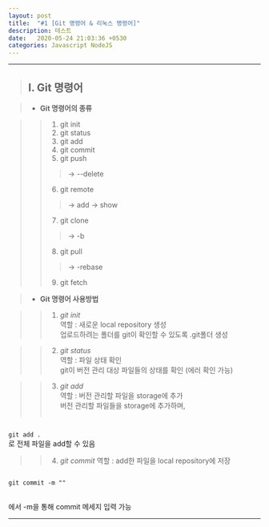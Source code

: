 ```yaml
---
layout: post
title:  "#1 [Git 명령어 & 리눅스 명령어]"
description: 테스트
date:   2020-05-24 21:03:36 +0530
categories: Javascript NodeJS
---
```


* * * 

> ## I. Git 명령어

> + **Git 명령어의 종류**

>   > 1. git init
>   > 2. git status
>   > 3. git add
>   > 4. git commit
>   > 5. git push 
>   >   > -> --delete
>   > 6. git remote 
>   >   > -> add
>   >   > -> show
>   > 7. git clone 
>   >   > -> -b
>   > 8. git pull 
>   >   > -> -rebase
>   > 9. git fetch 


> + **Git 명령어 사용방법**

>   > 1. _git init_  
역할 : 새로운 local repository 생성  
업로드하려는 폴더를 git이 확인할 수 있도록 .git폴더 생성


>   > 2. _git status_  
역할 : 파일 상태 확인  
git이 버전 관리 대상 파일들의 상태를 확인 (에러 확인 가능)


>   > 3. _git add_  
역할 : 버전 관리할 파일을 storage에 추가  
버전 관리할 파일들을 storage에 추가하며, <pre>
<code>
git add .
</code>
</pre> 로 전체 파일을 add할 수 있음


>   > 4. _git commit_ 
역할 : add한 파일을 local repository에 저장  
<pre>
<code>
git commit -m ""
</code>
</pre> 에서 -m을 통해 commit 메세지 입력 가능




* * *